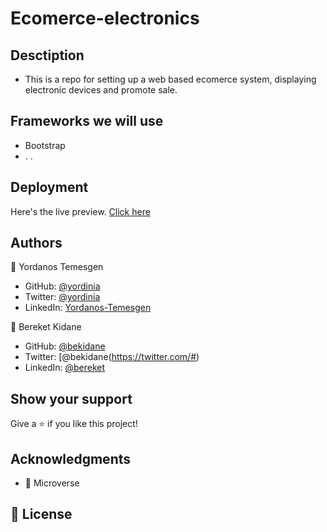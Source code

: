 # Ecomerce-electronics

## Desctiption

* This is a repo for setting up a web based ecomerce system, displaying electronic devices and promote sale.

## Frameworks we will use

* Bootstrap
*  . .

## Deployment

Here's the live preview. [Click here](https://yordinia.github.io/ecomerce-electronics.github.io/)

## Authors

👤 Yordanos Temesgen

- GitHub: [@yordinia](https://github.com/yordinia)
- Twitter: [@yordinia](https://twitter.com/yordinia)
- LinkedIn: [Yordanos-Temesgen](https://linkedin.com/in/yordanos-temesgen-251b6a202)

👤 Bereket Kidane

- GitHub: [@bekidane](https://github.com/#)
- Twitter: [@bekidane(https://twitter.com/#)
- LinkedIn: [@bereket](#)

## Show your support

Give a ⭐️ if you like this project!

## Acknowledgments

- 🤝 Microverse

## 📝 License
 
